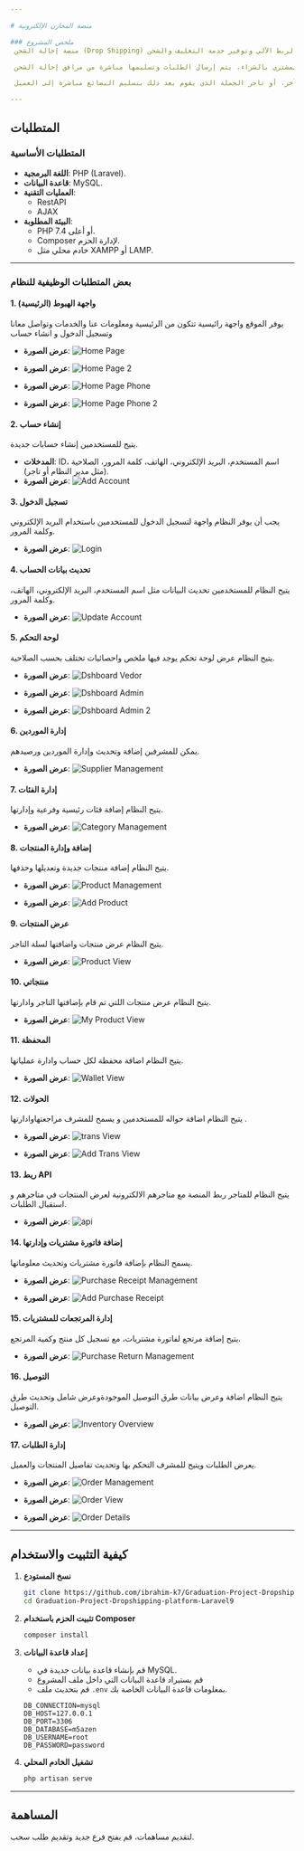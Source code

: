 ```yaml
---

# منصة المخازن الإلكترونية

### ملخص المشروع
 منصة إحالة الشحن (Drop Shipping) هي مخازن الإلكترونية شاملة لأصحاب المتاجر الإلكترونية، يمكنهم اختيار المنتجات التي يريدون بيعها في متاجرهم عبر الإنترنت وعرض قوائم المنتجات بالصور والمعلومات ويتم استقبال الطلبات من خلال خدمة الربط الآلي وتوفير خدمة التغليف والشحن.

 إحالة الشحن، وهو جزء من التجارة الإلكترونية، هو استراتيجية يقوم فيها البائع عبر الإنترنت بعرض المنتجات وعرضها دون الحاجة إلى الاحتفاظ بها في المخزون، بحيث عندما يقوم المشتري بالشراء، يتم إرسال الطلبات وتسليمها مباشرة من مرافق إحالة الشحن.

 بمعنى آخر، إنها استراتيجية إدارة حيث لا يحتفظ بائع التجزئة بالسلع في المخزون، بل ينقل الطلبات وتفاصيل التسليم التي يتلقاها من العملاء إلى الشركة المصنعة، أو بائع تجزئة آخر، أو تاجر الجملة الذي يقوم بعد ذلك بتسليم البضائع مباشرة إلى العميل.

---
```


## المتطلبات

### المتطلبات الأساسية
- **اللغة البرمجية**: PHP (Laravel).
- **قاعدة البيانات**: MySQL.
- **العمليات التقنية**:
  - RestAPI
  - AJAX
- **البيئة المطلوبة**:
  - PHP 7.4 أو أعلى.
  - Composer لإدارة الحزم.
  - خادم محلي مثل XAMPP أو LAMP.

---

### بعض المتطلبات الوظيفية للنظام

#### 1. واجهة الهبوط (الرئيسية)  
يوفر الموقع واجهة رائيسية تتكون من الرئيسية ومعلومات عنا والخدمات وتواصل معانا وتسجيل الدخول و انشاء حساب 
* **عرض الصورة**:
![Home Page](./screenshots/home.png)

* **عرض الصورة**:
![Home Page 2](./screenshots/home2.png)

* **عرض الصورة**:
![Home Page Phone](./screenshots/home_Phone.png)

* **عرض الصورة**:
![Home Page Phone 2](./screenshots/home_Phone2.png)

#### 2. إنشاء حساب 
يتيح للمستخدمين إنشاء حسابات جديدة. 
* **المدخلات**: ID، اسم المستخدم، البريد الإلكتروني، الهاتف، كلمة المرور، الصلاحية (مثل مدير النظام أو تاجر).
* **عرض الصورة**:
![Add Account](./screenshots/register.png)

#### 3. تسجيل الدخول
يجب أن يوفر النظام واجهة لتسجيل الدخول للمستخدمين باستخدام البريد الإلكتروني وكلمة المرور.
* **عرض الصورة**:
![Login](./screenshots/login.png)

#### 4. تحديث بيانات الحساب 
يتيح النظام للمستخدمين تحديث البيانات مثل اسم المستخدم، البريد الإلكتروني، الهاتف، وكلمة المرور.
* **عرض الصورة**:
![Update Account](./screenshots/vendor_info_update.png)

#### 5. لوحة التحكم
يتيح النظام عرض لوحة تحكم يوجد فيها ملخص واحصائيات تختلف بحسب الصلاحية.
* **عرض الصورة**:
![Dshboard Vedor](./screenshots/dshboard_vendor.png)

* **عرض الصورة**:
![Dshboard Admin](./screenshots/dshboard_admin.png)

* **عرض الصورة**:
![Dshboard Admin 2](./screenshots/dshboard_admin2.png)

#### 6. إدارة الموردين
يمكن للمشرفين إضافة وتحديث وإدارة الموردين ورصيدهم.
* **عرض الصورة**:
![Supplier Management](./screenshots/supplier_management.png)

#### 7. إدارة الفئات
يتيح النظام إضافة فئات رئيسية وفرعية وإدارتها.
* **عرض الصورة**:
![Category Management](./screenshots/category_management.png)

#### 8. إضافة وإدارة المنتجات
يتيح النظام إضافة منتجات جديدة وتعديلها وحذفها.
* **عرض الصورة**:
![Product Management](./screenshots/product_management.png)

* **عرض الصورة**:
![Add Product](./screenshots/add_product.png)

#### 9.  عرض المنتجات
يتيح النظام عرض منتجات واضافتها لسلة التاجر.
* **عرض الصورة**:
![Product View](./screenshots/proudct_view.png)

#### 10.   منتجاتي
يتيح النظام عرض منتجات اللتي تم قام بإضافتها التاجر وادارتها.
* **عرض الصورة**:
![My Product View](./screenshots/my_proudct.png)

#### 11.  المحفظة
يتيح النظام اضافة محفظة لكل حساب وادارة عملياتها.
* **عرض الصورة**:
![Wallet View](./screenshots/wallet.png)

#### 12.  الحولات
يتيح النظام اضافة حواله للمستخدمين و يسمح للمشرف مراجعتهاوادارتها .
* **عرض الصورة**:
![trans View](./screenshots/trans.png)

* **عرض الصورة**:
![Add Trans View](./screenshots/add_trans.png)

#### 13.  ريط API
يتيح النظام للمتاجر ربط المنصة مع متاجرهم الالكترونية لعرض المنتجات في متاجرهم و استقبال الطلبات.
* **عرض الصورة**:
![api](./screenshots/api.png)

#### 14. إضافة فاتورة مشتريات وإدارتها
يسمح النظام بإضافة فاتورة مشتريات وتحديث معلوماتها.
* **عرض الصورة**:
![Purchase Receipt Management](./screenshots/purchase_receipt.png)

* **عرض الصورة**:
![Add Purchase Receipt](./screenshots/add_purchase_receipt.png)

#### 15. إدارة المرتجعات للمشتريات
يتيح إضافة مرتجع لفاتورة مشتريات، مع تسجيل كل منتج وكمية المرتجع.
* **عرض الصورة**:
![Purchase Return Management](./screenshots/purchase_return.png)

#### 16. التوصيل
يتيح النظام اضافة وعرض بيانات طرق التوصيل الموجودةوعرض شامل وتحديث طرق التوصيل.
* **عرض الصورة**:
![Inventory Overview](./screenshots/delevery.png)

#### 17. إدارة الطلبات
يعرض الطلبات ويتيح للمشرف التحكم بها وتحديث تفاصيل المنتجات والعميل.
* **عرض الصورة**:
![Order Management](./screenshots/order_management.png)

* **عرض الصورة**:
![Order View](./screenshots/order.png)

* **عرض الصورة**:
![Order Details](./screenshots/order_det.png)

---

## كيفية التثبيت والاستخدام

1. **نسخ المستودع**
   ```bash
   git clone https://github.com/ibrahim-k7/Graduation-Project-Dropshipping-platform-Laravel9.git
   cd Graduation-Project-Dropshipping-platform-Laravel9
   ```

2. **تثبيت الحزم باستخدام Composer**
   ```bash
   composer install
   ```

3. **إعداد قاعدة البيانات**
   - قم بإنشاء قاعدة بيانات جديدة في MySQL.
   - قم بستيراد قاعدة البيانات التي داخل ملف المشروع
   - قم بتحديث ملف `.env` بمعلومات قاعدة البيانات الخاصة بك.
   ```plaintext
   DB_CONNECTION=mysql
   DB_HOST=127.0.0.1
   DB_PORT=3306
   DB_DATABASE=m5azen
   DB_USERNAME=root
   DB_PASSWORD=password
   ```


4. **تشغيل الخادم المحلي**
   ```bash
   php artisan serve
   ```

---

## المساهمة
لتقديم مساهمات، قم بفتح فرع جديد وتقديم طلب سحب. 

